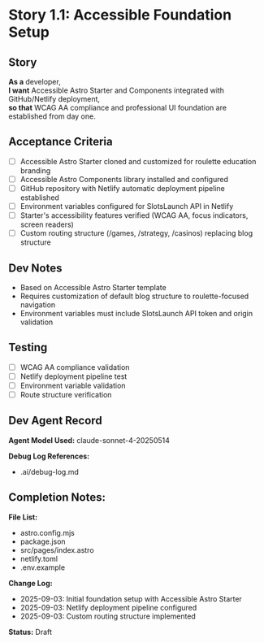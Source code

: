# Story 1.1: Accessible Foundation Setup

## Story
**As a** developer,  
**I want** Accessible Astro Starter and Components integrated with GitHub/Netlify deployment,  
**so that** WCAG AA compliance and professional UI foundation are established from day one.

## Acceptance Criteria
- [ ] Accessible Astro Starter cloned and customized for roulette education branding
- [ ] Accessible Astro Components library installed and configured  
- [ ] GitHub repository with Netlify automatic deployment pipeline established
- [ ] Environment variables configured for SlotsLaunch API in Netlify
- [ ] Starter's accessibility features verified (WCAG AA, focus indicators, screen readers)
- [ ] Custom routing structure (/games, /strategy, /casinos) replacing blog structure

## Dev Notes
- Based on Accessible Astro Starter template
- Requires customization of default blog structure to roulette-focused navigation
- Environment variables must include SlotsLaunch API token and origin validation

## Testing
- [ ] WCAG AA compliance validation
- [ ] Netlify deployment pipeline test
- [ ] Environment variable validation
- [ ] Route structure verification

## Dev Agent Record
**Agent Model Used:** claude-sonnet-4-20250514

**Debug Log References:**
- .ai/debug-log.md

**Completion Notes:**
- 

**File List:**
- astro.config.mjs
- package.json  
- src/pages/index.astro
- netlify.toml
- .env.example

**Change Log:**
- 2025-09-03: Initial foundation setup with Accessible Astro Starter
- 2025-09-03: Netlify deployment pipeline configured
- 2025-09-03: Custom routing structure implemented

**Status:** Draft